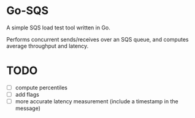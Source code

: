 # Go-SQS

A simple SQS load test tool written in Go.

Performs concurrent sends/receives over an SQS queue, and computes average throughput and latency.

# TODO

- [ ] compute percentiles
- [ ] add flags
- [ ] more accurate latency measurement (include a timestamp in the message)

